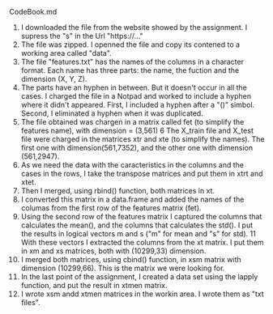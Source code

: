 CodeBook.md
1. I downloaded the file from the website showed by the assignment. I supress the "s" in the Url "https://..."
2. The file was zipped. I openned the file and copy its contened to a working area called "data".
3. The file "features.txt" has the names of the columns in a character format. Each name has three 
   parts: the name, the fuction and the dimension (X, Y, Z).
4. The parts have an hyphen in between. But it doesn't occur in all the cases. I charged the file in a Notpad and worked to
   include a hyphen where it didn't appeared. First, I included a hyphen after a "()" simbol. Second, I eliminated a hyphen 
   when it was duplicated. 
5. The file obtained was chargen in a matrix  called fet (to simplify the features name), with dimension = (3,561)
6  The X_train file and X_test file were charged in the matrices xtr and xte (to simplify the names). The first one with 
   dimension(561,7352), and the other one with dimension (561,2947).
7. As we need the data with the caracteristics in the columns and the cases in the rows, I take the transpose matrices
   and put them in xtrt and xtet.
8. Then I merged, using rbind() function, both matrices in xt.
9. I converted this matrix in a data.frame and added the names of the columas from the first row of the features matrix (fet).
10. Using the second row of the features matrix I captured the columns that calculates the mean(), and the columns that 
    calculates the std(). I put the results in logical vectors m and s ("m" for mean and "s" for std).
11 With these vectors I extracted the columns from the  xt matrix. I put them in xm and xs matrices, both with (10299,33)
   dimension. 
12. I merged both matrices, using cbind() function,  in xsm matrix with dimension (10299,66). This is the matrix we were looking for.
13. In the last point of the assignment, I created a data set using the lapply function, and put the result in xtmen matrix. 
14. I wrote xsm andd xtmen matrices in the workin area. I wrote them as "txt files".
   
   	